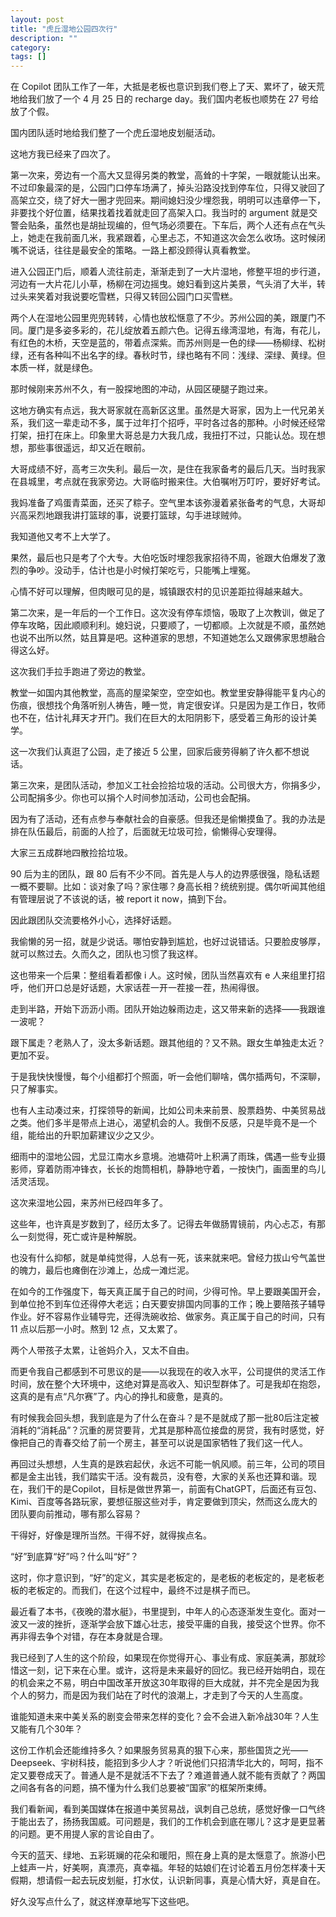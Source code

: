 ```yaml
---
layout: post
title: "虎丘湿地公园四次行"
description: ""
category: 
tags: []
---
```



在 Copilot 团队工作了一年，大抵是老板也意识到我们卷上了天、累坏了，破天荒地给我们放了一个 4 月 25 日的 recharge day。我们国内老板也顺势在 27 号给放了个假。

国内团队适时地给我们整了一个虎丘湿地皮划艇活动。

这地方我已经来了四次了。

第一次来，旁边有一个高大又显得另类的教堂，高耸的十字架，一眼就能认出来。不过印象最深的是，公园门口停车场满了，掉头沿路没找到停车位，只得又驶回了高架立交，绕了好大一圈才兜回来。期间媳妇没少埋怨我，明明可以违章停一下，非要找个好位置，结果找着找着就走回了高架入口。我当时的 argument 就是交警会贴条，虽然也是胡扯现编的，但气场必须要在。下车后，两个人还有点在气头上，她走在我前面几米，我紧跟着，心里忐忑，不知道这次会怎么收场。这时候闭嘴不说话，往往是最安全的策略。一路上都没顾得认真看教堂。

进入公园正门后，顺着人流往前走，渐渐走到了一大片湿地，修整平坦的步行道，河边有一大片花儿小草，杨柳在河边摇曳。媳妇看到这片美景，气头消了大半，转过头来笑着对我说要吃雪糕，只得又转回公园门口买雪糕。

两个人在湿地公园里兜兜转转，心情也放松惬意了不少。苏州公园的美，跟厦门不同。厦门是多姿多彩的，花儿绽放着五颜六色。记得五缘湾湿地，有海，有花儿，有红色的木桥，天空是蓝的，带着点深紫。而苏州则是一色的绿——杨柳绿、松树绿，还有各种叫不出名字的绿。春秋时节，绿也略有不同：浅绿、深绿、黄绿。但本质一样，就是绿色。

那时候刚来苏州不久，有一股探地图的冲动，从园区硬腿子跑过来。

这地方确实有点远，我大哥家就在高新区这里。虽然是大哥家，因为上一代兄弟关系，我们这一辈走动不多，属于过年打个招呼，平时各过各的那种。小时候还经常打架，扭打在床上。印象里大哥总是力大我几成，我扭打不过，只能认怂。现在想想，那些事很遥远，却又近在眼前。

大哥成绩不好，高考三次失利。最后一次，是住在我家备考的最后几天。当时我家在县城里，考点就在我家旁边。大哥临时搬来住。大伯嘱咐万叮咛，要好好考试。

我妈准备了鸡蛋青菜面，还买了粽子。空气里本该弥漫着紧张备考的气息，大哥却兴高采烈地跟我讲打篮球的事，说要打篮球，勾手进球贼帅。

我知道他又考不上大学了。

果然，最后也只是考了个大专。大伯吃饭时埋怨我家招待不周，爸跟大伯爆发了激烈的争吵。没动手，估计也是小时候打架吃亏，只能嘴上埋冤。

心情不好可以理解，但肉眼可见的是，城镇跟农村的见识差距拉得越来越大。

第二次来，是一年后的一个工作日。这次没有停车烦恼，吸取了上次教训，做足了停车攻略，因此顺顺利利。媳妇说，只要顺了，一切都顺。上次就是不顺，虽然她也说不出所以然，姑且算是吧。这种道家的思想，不知道她怎么又跟佛家思想融合得这么好。

这次我们手拉手跑进了旁边的教堂。

教堂一如国内其他教堂，高高的屋梁架空，空空如也。教堂里安静得能平复内心的伤痕，很想找个角落听别人祷告，睡一觉，肯定很安详。只是因为是工作日，牧师也不在，估计礼拜天才开门。我们在巨大的太阳阴影下，感受着三角形的设计美学。

这一次我们认真逛了公园，走了接近 5 公里，回家后疲劳得躺了许久都不想说话。

第三次来，是团队活动，参加义工社会捡拾垃圾的活动。公司很大方，你捐多少，公司配捐多少。你也可以捐个人时间参加活动，公司也会配捐。

因为有了活动，还有点参与奉献社会的自豪感。但我还是偷懒摸鱼了。我的办法是排在队伍最后，前面的人捡了，后面就无垃圾可捡，偷懒得心安理得。

大家三五成群地四散捡拾垃圾。

90 后为主的团队，跟 80 后有不少不同。首先是人与人的边界感很强，隐私话题一概不要聊。比如：谈对象了吗？家住哪？身高长相？统统别提。偶尔听闻其他组有管理层说了不该说的话，被 report it now，搞到下台。

因此跟团队交流要格外小心，选择好话题。

我偷懒的另一招，就是少说话。哪怕安静到尴尬，也好过说错话。只要脸皮够厚，就可以熬过去。久而久之，团队也习惯了我这样。

这也带来一个后果：整组看着都像 i 人。这时候，团队当然喜欢有 e 人来组里打招呼，他们开口总是好话题，大家话茬一开一茬接一茬，热闹得很。

走到半路，开始下沥沥小雨。团队开始边躲雨边走，这又带来新的选择——我跟谁一波呢？

跟下属走？老熟人了，没太多新话题。跟其他组的？又不熟。跟女生单独走太近？更加不妥。

于是我快快慢慢，每个小组都打个照面，听一会他们聊啥，偶尔插两句，不深聊，只了解事实。

也有人主动凑过来，打探领导的新闻，比如公司未来前景、股票趋势、中美贸易战之类。他们多半是带点上进心，渴望机会的人。我倒不反感，只是毕竟不是一个组，能给出的升职加薪建议少之又少。

细雨中的湿地公园，尤显江南水乡意境。池塘荷叶上积满了雨珠，偶遇一些专业摄影师，穿着防雨冲锋衣，长长的炮筒相机，静静地守着，一按快门，画面里的鸟儿活灵活现。

这次来湿地公园，来苏州已经四年多了。

这些年，也许真是岁数到了，经历太多了。记得去年做肠胃镜前，内心忐忑，有那么一刻觉得，死亡或许是种解脱。

也没有什么抑郁，就是单纯觉得，人总有一死，该来就来吧。曾经力拔山兮气盖世的魄力，最后也瘫倒在沙滩上，怂成一滩烂泥。

在如今的工作强度下，每天真正属于自己的时间，少得可怜。早上要跟美国开会，到单位抢不到车位还得停大老远；白天要安排国内同事的工作；晚上要陪孩子辅导作业。好不容易作业辅导完，还得洗碗收拾、做家务。真正属于自己的时间，只有 11 点以后那一小时。熬到 12 点，又太累了。

两个人带孩子太累，让爸妈介入，又太不自由。

而更令我自己都感到不可思议的是——以我现在的收入水平，公司提供的灵活工作时间，放在整个大环境中，这绝对算是高收入、知识型群体了。可是我却在抱怨，这真的是有点“凡尔赛”了。内心的挣扎和疲惫，是真的。

有时候我会回头想，我到底是为了什么在奋斗？是不是就成了那一批80后注定被消耗的“消耗品”？沉重的房贷要背，尤其是那种高位接盘的房贷，我有时感觉，好像把自己的青春交给了前一个房主，甚至可以说是国家牺牲了我们这一代人。

再回过头想想，人生真的是跌宕起伏，永远不可能一帆风顺。前三年，公司的项目都是金主出钱，我们踏实干活。没有裁员，没有卷，大家的关系也还算和谐。现在，我们干的是Copilot，目标是做世界第一，前面有ChatGPT，后面还有豆包、Kimi、百度等各路玩家，要想征服这些对手，肯定要做到顶尖，然而这么庞大的团队要向前推动，哪有那么容易？

干得好，好像是理所当然。干得不好，就得挨点名。

“好”到底算“好”吗？什么叫“好”？

这时，你才意识到，“好”的定义，其实是老板定的，是老板的老板定的，是老板老板的老板定的。而我们，在这个过程中，最终不过是棋子而已。

最近看了本书，《夜晚的潜水艇》，书里提到，中年人的心态逐渐发生变化。面对一波又一波的挫折，逐渐学会放下雄心壮志，接受平庸的自我，接受这个世界。你不再非得去争个对错，存在本身就是合理。

我已经到了人生的这个阶段，如果现在你觉得开心、事业有成、家庭美满，那就珍惜这一刻，记下来在心里。或许，这将是未来最好的回忆。我已经开始明白，现在的机会来之不易，明白中国改革开放这30年取得的巨大成就，并不完全是因为我个人的努力，而是因为我们站在了时代的浪潮上，才走到了今天的人生高度。

谁能知道未来中美关系的剧变会带来怎样的变化？会不会进入新冷战30年？人生又能有几个30年？

这份工作机会还能维持多久？如果服务贸易真的狠下心来，那些国货之光——Deepseek、宇树科技，能招到多少人才？听说他们只招清华北大的，呵呵，指不定又要卷成天了。普通人是不是就活不下去了？难道普通人就不能有贡献了？两国之间各有各的问题，搞不懂为什么我们总要被“国家”的框架所束缚。

我们看新闻，看到美国媒体在报道中美贸易战，讽刺自己总统，感觉好像一口气终于能出去了，扬扬我国威。可问题是，我们的工作机会到底在哪儿？这才是更显著的问题。更不用提人家的言论自由了。

今天的蓝天、绿地、五彩斑斓的花朵和暖阳，照在身上真的是太惬意了。旅游小巴上蛙声一片，好美啊，真漂亮，真幸福。年轻的姑娘们在讨论着五月份怎样凑十天假期，想请假一起去玩皮划艇，打水仗，认识新同事，真是心情大好，真是自在。

好久没写点什么了，就这样潦草地写下这些吧。












